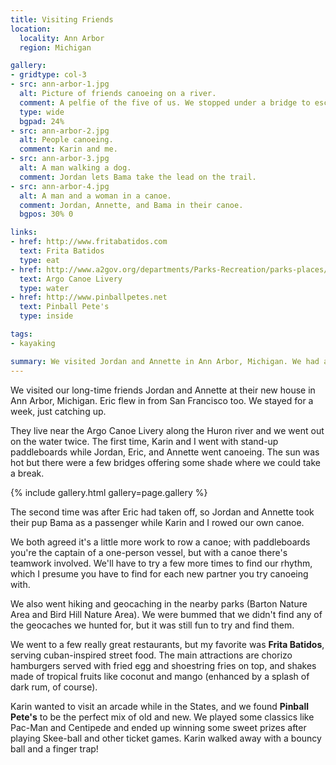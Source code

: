 ```yaml
---
title: Visiting Friends
location:
  locality: Ann Arbor
  region: Michigan

gallery:
- gridtype: col-3
- src: ann-arbor-1.jpg
  alt: Picture of friends canoeing on a river.
  comment: A pelfie of the five of us. We stopped under a bridge to escape the sun for a while. From left to right — Karin, Jordan, Eric, Annette, Chris.
  type: wide
  bgpad: 24%
- src: ann-arbor-2.jpg
  alt: People canoeing.
  comment: Karin and me.
- src: ann-arbor-3.jpg
  alt: A man walking a dog.
  comment: Jordan lets Bama take the lead on the trail.
- src: ann-arbor-4.jpg
  alt: A man and a woman in a canoe.
  comment: Jordan, Annette, and Bama in their canoe.
  bgpos: 30% 0

links:
- href: http://www.fritabatidos.com
  text: Frita Batidos
  type: eat
- href: http://www.a2gov.org/departments/Parks-Recreation/parks-places/argo/Pages/default.aspx
  text: Argo Canoe Livery
  type: water
- href: http://www.pinballpetes.net
  text: Pinball Pete's
  type: inside

tags:
- kayaking

summary: We visited Jordan and Annette in Ann Arbor, Michigan. We had a fun week of hiking, canoeing, and furniture-building.
---
```


We visited our long-time friends Jordan and Annette at their new house in Ann Arbor, Michigan. Eric flew in from San Francisco too. We stayed for a week, just catching up.

They live near the Argo Canoe Livery along the Huron river and we went out on the water twice. The first time, Karin and I went with stand-up paddleboards while Jordan, Eric, and Annette went canoeing. The sun was hot but there were a few bridges offering some shade where we could take a break.

{% include gallery.html gallery=page.gallery %}

The second time was after Eric had taken off, so Jordan and Annette took their pup Bama as a passenger while Karin and I rowed our own canoe.

We both agreed it's a little more work to row a canoe; with paddleboards you're the captain of a one-person vessel, but with a canoe there's teamwork involved. We'll have to try a few more times to find our rhythm, which I presume you have to find for each new partner you try canoeing with.

We also went hiking and geocaching in the nearby parks (Barton Nature Area and Bird Hill Nature Area). We were bummed that we didn't find any of the geocaches we hunted for, but it was still fun to try and find them.

We went to a few really great restaurants, but my favorite was **Frita Batidos**, serving cuban-inspired street food. The main attractions are chorizo hamburgers served with fried egg and shoestring fries on top, and shakes made of tropical fruits like coconut and mango (enhanced by a splash of dark rum, of course).

Karin wanted to visit an arcade while in the States, and we found **Pinball Pete's** to be the perfect mix of old and new. We played some classics like Pac-Man and Centipede and ended up winning some sweet prizes after playing Skee-ball and other ticket games. Karin walked away with a bouncy ball and a finger trap!
